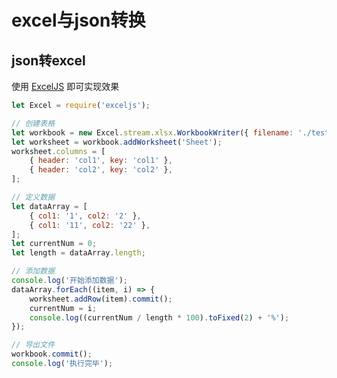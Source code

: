 # excel与json转换

## json转excel

使用 [ExcelJS](https://github.com/exceljs/exceljs/blob/master/README_zh.md) 即可实现效果

```js
let Excel = require('exceljs');

// 创建表格
let workbook = new Excel.stream.xlsx.WorkbookWriter({ filename: './test.xlsx' });
let worksheet = workbook.addWorksheet('Sheet');
worksheet.columns = [
    { header: 'col1', key: 'col1' },
    { header: 'col2', key: 'col2' },
];

// 定义数据
let dataArray = [
    { col1: '1', col2: '2' },
    { col1: '11', col2: '22' },
];
let currentNum = 0;
let length = dataArray.length;

// 添加数据
console.log('开始添加数据');
dataArray.forEach((item, i) => {
    worksheet.addRow(item).commit();
    currentNum = i;
    console.log((currentNum / length * 100).toFixed(2) + '%');
});

// 导出文件
workbook.commit();
console.log('执行完毕');

```
